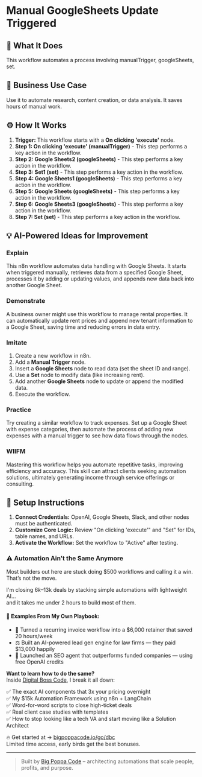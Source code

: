 # Manual GoogleSheets Update Triggered

## 🚀 What It Does
This workflow automates a process involving manualTrigger, googleSheets, set.

## 💼 Business Use Case
Use it to automate research, content creation, or data analysis. It saves hours of manual work.

## ⚙️ How It Works
1.  **Trigger:** This workflow starts with a **On clicking 'execute'** node.
2. **Step 1: On clicking 'execute' (manualTrigger)** - This step performs a key action in the workflow.
3. **Step 2: Google Sheets2 (googleSheets)** - This step performs a key action in the workflow.
4. **Step 3: Set1 (set)** - This step performs a key action in the workflow.
5. **Step 4: Google Sheets1 (googleSheets)** - This step performs a key action in the workflow.
6. **Step 5: Google Sheets (googleSheets)** - This step performs a key action in the workflow.
7. **Step 6: Google Sheets3 (googleSheets)** - This step performs a key action in the workflow.
8. **Step 7: Set (set)** - This step performs a key action in the workflow.

## 💡 AI-Powered Ideas for Improvement
### Explain
This n8n workflow automates data handling with Google Sheets. It starts when triggered manually, retrieves data from a specified Google Sheet, processes it by adding or updating values, and appends new data back into another Google Sheet.

### Demonstrate
A business owner might use this workflow to manage rental properties. It can automatically update rent prices and append new tenant information to a Google Sheet, saving time and reducing errors in data entry.

### Imitate
1. Create a new workflow in n8n.
2. Add a **Manual Trigger** node.
3. Insert a **Google Sheets** node to read data (set the sheet ID and range).
4. Use a **Set** node to modify data (like increasing rent).
5. Add another **Google Sheets** node to update or append the modified data.
6. Execute the workflow.

### Practice
Try creating a similar workflow to track expenses. Set up a Google Sheet with expense categories, then automate the process of adding new expenses with a manual trigger to see how data flows through the nodes.

### WIIFM
Mastering this workflow helps you automate repetitive tasks, improving efficiency and accuracy. This skill can attract clients seeking automation solutions, ultimately generating income through service offerings or consulting.

## 🔧 Setup Instructions
1. **Connect Credentials:** OpenAI, Google Sheets, Slack, and other nodes must be authenticated.
2. **Customize Core Logic:** Review "On clicking 'execute'" and "Set" for IDs, table names, and URLs.
3. **Activate the Workflow:** Set the workflow to "Active" after testing.

### ⚠️ Automation Ain’t the Same Anymore

Most builders out here are stuck doing $500 workflows and calling it a win.  
That’s not the move.  

I'm closing $6k–$13k deals by stacking simple automations with lightweight AI...  
and it takes me under 2 hours to build most of them.

#### 🧠 Examples From My Own Playbook:
- 🔁 Turned a recurring invoice workflow into a $6,000 retainer that saved 20 hours/week  
- ⚖️ Built an AI-powered lead gen engine for law firms — they paid $13,000 happily  
- 🚀 Launched an SEO agent that outperforms funded companies — using free OpenAI credits  

**Want to learn how to do the same?**  
Inside [Digital Boss Code](https://bigpoppacode.io/go/dbc), I break it all down:

✅ The exact AI components that 3x your pricing overnight  
✅ My $15k Automation Framework using n8n + LangChain  
✅ Word-for-word scripts to close high-ticket deals  
✅ Real client case studies with templates  
✅ How to stop looking like a tech VA and start moving like a Solution Architect  

🔥 Get started at → [bigpoppacode.io/go/dbc](https://bigpoppacode.io/go/dbc)  
Limited time access, early birds get the best bonuses.

---
> Built by [Big Poppa Code](https://bigpoppacode.io) – architecting automations that scale people, profits, and purpose.
